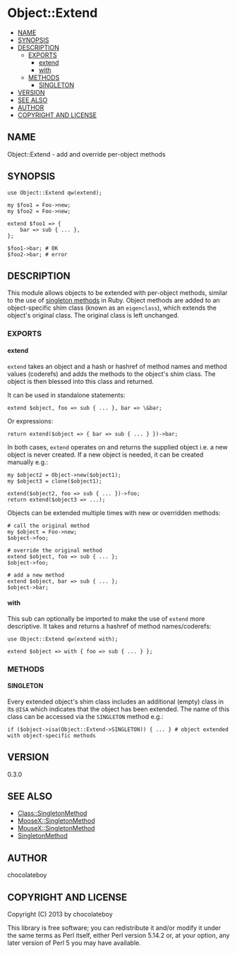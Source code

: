 # Object::Extend

- [NAME](#name)
- [SYNOPSIS](#synopsis)
- [DESCRIPTION](#description)
    - [EXPORTS](#exports)
        - [extend](#extend)
        - [with](#with)
    - [METHODS](#methods)
        - [SINGLETON](#singleton)
- [VERSION](#version)
- [SEE ALSO](#see-also)
- [AUTHOR](#author)
- [COPYRIGHT AND LICENSE](#copyright-and-license)

## NAME

Object::Extend - add and override per-object methods

## SYNOPSIS

    use Object::Extend qw(extend);

    my $foo1 = Foo->new;
    my $foo2 = Foo->new;

    extend $foo1 => {
        bar => sub { ... },
    };

    $foo1->bar; # OK
    $foo2->bar; # error

## DESCRIPTION

This module allows objects to be extended with per-object methods, similar to the use of
[singleton methods](http://madebydna.com/all/code/2011/06/24/eigenclasses-demystified.html)
in Ruby. Object methods are added to an object-specific shim class (known as an `eigenclass`),
which extends the object's original class. The original class is left unchanged.

### EXPORTS

#### extend

`extend` takes an object and a hash or hashref of method names and method values (coderefs) and adds
the methods to the object's shim class. The object is then blessed into this class and returned.

It can be used in standalone statements:

    extend $object, foo => sub { ... }, bar => \&bar;

Or expressions:

    return extend($object => { bar => sub { ... } })->bar;

In both cases, `extend` operates on and returns the supplied object i.e. a new object is never created.
If a new object is needed, it can be created manually e.g.:

    my $object2 = Object->new($object1);
    my $object3 = clone($object1);

    extend($object2, foo => sub { ... })->foo;
    return extend($object3 => ...);

Objects can be extended multiple times with new or overridden methods:

    # call the original method
    my $object = Foo->new;
    $object->foo;

    # override the original method
    extend $object, foo => sub { ... };
    $object->foo;

    # add a new method
    extend $object, bar => sub { ... };
    $object->bar;

#### with

This sub can optionally be imported to make the use of `extend` more descriptive. It takes and
returns a hashref of method names/coderefs:

    use Object::Extend qw(extend with);

    extend $object => with { foo => sub { ... } };

### METHODS

#### SINGLETON

Every extended object's shim class includes an additional (empty) class in its `@ISA` which indicates
that the object has been extended. The name of this class can be accessed via the `SINGLETON` method e.g.:

    if ($object->isa(Object::Extend->SINGLETON)) { ... } # object extended with object-specific methods

## VERSION

0.3.0

## SEE ALSO

- [Class::SingletonMethod](http://search.cpan.org/perldoc?Class::SingletonMethod)
- [MooseX::SingletonMethod](http://search.cpan.org/perldoc?MooseX::SingletonMethod)
- [MouseX::SingletonMethod](http://search.cpan.org/perldoc?MouseX::SingletonMethod)
- [SingletonMethod](https://github.com/tom-lpsd/p5-singleton-method)

## AUTHOR

chocolateboy

## COPYRIGHT AND LICENSE

Copyright (C) 2013 by chocolateboy

This library is free software; you can redistribute it and/or modify
it under the same terms as Perl itself, either Perl version 5.14.2 or,
at your option, any later version of Perl 5 you may have available.
